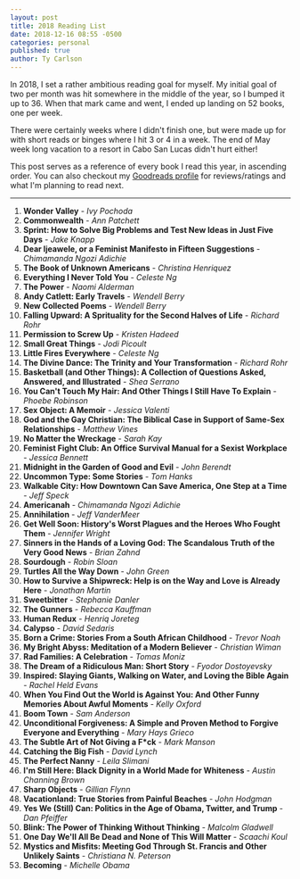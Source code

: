 ```yaml
---
layout: post
title: 2018 Reading List
date: 2018-12-16 08:55 -0500
categories: personal
published: true
author: Ty Carlson
---
```


In 2018, I set a rather ambitious reading goal for myself. My initial goal of two per month was hit somewhere in the middle of the year, so I bumped it up to 36. When that mark came and went, I ended up landing on 52 books, one per week.

There were certainly weeks where I didn't finish one, but were made up for with short reads or binges where I hit 3 or 4 in a week. The end of May week long vacation to a resort in Cabo San Lucas didn't hurt either!

This post serves as a reference of every book I read this year, in ascending order. You can also checkout my [Goodreads profile](https://www.goodreads.com/user/show/13860778-ty-carlson) for reviews/ratings and what I'm planning to read next.

---

1. **Wonder Valley** - *Ivy Pochoda*
1. **Commonwealth** - *Ann Patchett*
1. **Sprint: How to Solve Big Problems and Test New Ideas in Just Five Days** - *Jake Knapp*
1. **Dear Ijeawele, or a Feminist Manifesto in Fifteen Suggestions** - *Chimamanda Ngozi Adichie*
1. **The Book of Unknown Americans** - *Christina Henriquez*
1. **Everything I Never Told You** - *Celeste Ng*
1. **The Power** - *Naomi Alderman*
1. **Andy Catlett: Early Travels** - *Wendell Berry*
1. **New Collected Poems** - *Wendell Berry*
1. **Falling Upward: A Sprituality for the Second Halves of Life** - *Richard Rohr*
1. **Permission to Screw Up** - *Kristen Hadeed*
1. **Small Great Things** - *Jodi Picoult*
1. **Little Fires Everywhere** - *Celeste Ng*
1. **The Divine Dance: The Trinity and Your Transformation** - *Richard Rohr*
1. **Basketball (and Other Things): A Collection of Questions Asked, Answered, and Illustrated** - *Shea Serrano*
1. **You Can't Touch My Hair: And Other Things I Still Have To Explain** - *Phoebe Robinson*
1. **Sex Object: A Memoir** - *Jessica Valenti*
1. **God and the Gay Christian: The Biblical Case in Support of Same-Sex Relationships** - *Matthew Vines*
1. **No Matter the Wreckage** - *Sarah Kay*
1. **Feminist Fight Club: An Office Survival Manual for a Sexist Workplace** - *Jessica Bennett*
1. **Midnight in the Garden of Good and Evil** - *John Berendt*
1. **Uncommon Type: Some Stories** - *Tom Hanks*
1. **Walkable City: How Downtown Can Save America, One Step at a Time** - *Jeff Speck*
1. **Americanah** - *Chimamanda Ngozi Adichie*
1. **Annihilation** - *Jeff VanderMeer*
1. **Get Well Soon: History's Worst Plagues and the Heroes Who Fought Them** - *Jennifer Wright*
1. **Sinners in the Hands of a Loving God: The Scandalous Truth of the Very Good News** - *Brian Zahnd*
1. **Sourdough** - *Robin Sloan*
1. **Turtles All the Way Down** - *John Green*
1. **How to Survive a Shipwreck: Help is on the Way and Love is Already Here** - *Jonathan Martin*
1. **Sweetbitter** - *Stephanie Danler*
1. **The Gunners** - *Rebecca Kauffman*
1. **Human Redux** - *Henriq Joreteg*
1. **Calypso** - *David Sedaris*
1. **Born a Crime: Stories From a South African Childhood** - *Trevor Noah*
1. **My Bright Abyss: Meditation of a Modern Believer** - *Christian Wiman*
1. **Rad Families: A Celebration** - *Tomas Moniz*
1. **The Dream of a Ridiculous Man: Short Story** - *Fyodor Dostoyevsky*
1. **Inspired: Slaying Giants, Walking on Water, and Loving the Bible Again** - *Rachel Held Evans*
1. **When You Find Out the World is Against You: And Other Funny Memories About Awful Moments** - *Kelly Oxford*
1. **Boom Town** - *Sam Anderson*
1. **Unconditional Forgiveness: A Simple and Proven Method to Forgive Everyone and Everything** - *Mary Hays Grieco*
1. **The Subtle Art of Not Giving a F\*ck** - *Mark Manson*
1. **Catching the Big Fish** - *David Lynch*
1. **The Perfect Nanny** - *Leila Slimani*
1. **I'm Still Here: Black Dignity in a World Made for Whiteness** - *Austin Channing Brown*
1. **Sharp Objects** - *Gillian Flynn*
1. **Vacationland: True Stories from Painful Beaches** - *John Hodgman*
1. **Yes We (Still) Can: Politics in the Age of Obama, Twitter, and Trump** - *Dan Pfeiffer*
1. **Blink: The Power of Thinking Without Thinking** - *Malcolm Gladwell*
1. **One Day We'll All Be Dead and None of This Will Matter** - *Scaachi Koul*
1. **Mystics and Misfits: Meeting God Through St. Francis and Other Unlikely Saints** - *Christiana N. Peterson*
1. **Becoming** - *Michelle Obama*
